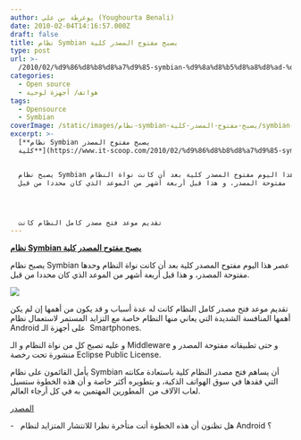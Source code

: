 ```yaml
---
author: يوغرطة بن علي (Youghourta Benali)
date: 2010-02-04T14:16:57.000Z
draft: false
title: نظام Symbian يصبح مفتوح المصدر كلية
type: post
url: >-
  /2010/02/%d9%86%d8%b8%d8%a7%d9%85-symbian-%d9%8a%d8%b5%d8%a8%d8%ad-%d9%85%d9%81%d8%aa%d9%88%d8%ad-%d8%a7%d9%84%d9%85%d8%b5%d8%af%d8%b1-%d9%83%d9%84%d9%8a%d8%a9/
categories:
  - Open source
  - هواتف/ أجهزة لوحية
tags:
  - Opensource
  - Symbian
coverImage: /static/images/نظام-symbian-يصبح-مفتوح-المصدر-كلية/symbian-logo.png
excerpt: >-
  [**نظام Symbian يصبح مفتوح المصدر
  كلية**](https://www.it-scoop.com/2010/02/%d9%86%d8%b8%d8%a7%d9%85-symbian-%d9%8a%d8%b5%d8%a8%d8%ad-%d9%85%d9%81%d8%aa%d9%88%d8%ad-%d8%a7%d9%84%d9%85%d8%b5%d8%af%d8%b1-%d9%83%d9%84%d9%8a%d8%a9/)


  يصبح نظام Symbian عصر هذا اليوم مفتوح المصدر كلية بعد أن كانت نواة النظام
  وحدها مفتوحة المصدر، و هذا قبل أربعة أشهر من الموعد الذي كان محددا من قبل.




  تقديم موعد فتح مصدر كامل النظام كانت
---
```

[**نظام Symbian يصبح مفتوح المصدر كلية**](https://www.it-scoop.com/2010/02/%d9%86%d8%b8%d8%a7%d9%85-symbian-%d9%8a%d8%b5%d8%a8%d8%ad-%d9%85%d9%81%d8%aa%d9%88%d8%ad-%d8%a7%d9%84%d9%85%d8%b5%d8%af%d8%b1-%d9%83%d9%84%d9%8a%d8%a9/)

يصبح نظام Symbian عصر هذا اليوم مفتوح المصدر كلية بعد أن كانت نواة النظام وحدها مفتوحة المصدر، و هذا قبل أربعة أشهر من الموعد الذي كان محددا من قبل.

![](/static/images/نظام-symbian-يصبح-مفتوح-المصدر-كلية/symbian-logo.png)

تقديم موعد فتح مصدر كامل النظام كانت له عدة أسباب و قد يكون من أهمها إن لم يكن أهمها المنافسة الشديدة التي يعاني منها النظام خاصة مع التزايد المستمر لاستعمال نظام Android على أجهزة الـ  Smartphones.

و عليه تصبح كل من نواة النظام و الـ Middleware و حتى تطبيقاته مفتوحة المصدر و منشورة تحت رخصة Eclipse Public License.

يأمل القائمون على نظام Symbian أن يساهم فتح مصدر النظام كلية باستعادة مكانته التي فقدها في سوق الهواتف الذكية، و بتطويره أكثر خاصة و أن هذه الخطوة ستسيل لعاب الآلاف من  المطورين المهتمين به في كل أرجاء العالم.

[المصدر](http://news.bbc.co.uk/2/hi/technology/8496263.stm)

\-   هل تظنون أن هذه الخطوة أتت متأخرة نظرا للانتشار المتزايد لنظام Android ؟
